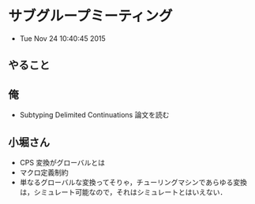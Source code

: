 # サブグループミーティング

* Tue Nov 24 10:40:45 2015


## やること

## 俺
* Subtyping Delimited Continuations 論文を読む


## 小堀さん

* CPS 変換がグローバルとは
* マクロ定義制約
* 単なるグローバルな変換ってそりゃ，チューリングマシンであらゆる変換は，シミュレート可能なので，それはシミュレートとはいえない．
